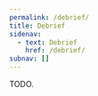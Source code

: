 ```yaml
---
permalink: /debrief/
title: Debrief
sidenav:
  - text: Debrief
    href: /debrief/
subnav: []
---
```


TODO.
